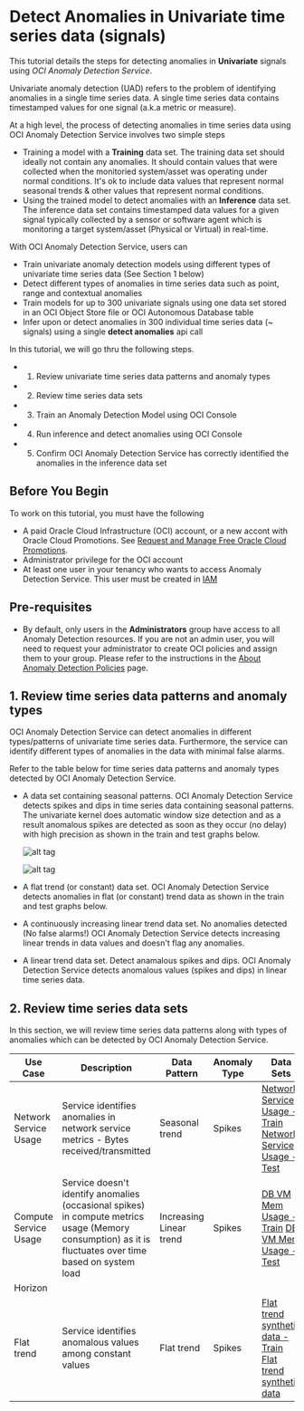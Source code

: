 # Detect Anomalies in Univariate time series data (signals)

This tutorial details the steps for detecting anomalies in **Univariate** signals using *OCI Anomaly Detection Service*.

Univariate anomaly detection (UAD) refers to the problem of identifying anomalies in a single time series data.  A single time series data contains timestamped values for one signal (a.k.a metric or measure).

At a high level, the process of detecting anomalies in time series data using OCI Anomaly Detection Service involves two simple steps
- Training a model with a **Training** data set.
  The training data set should ideally not contain any anomalies. It should contain values that were collected when the monitoried system/asset was operating under normal conditions.  It's ok to include data values that represent normal seasonal trends & other values that represent normal conditions. 
- Using the trained model to detect anomalies with an **Inference** data set.
  The inference data set contains timestamped data values for a given signal typically collected by a sensor or software agent which is monitoring a target system/asset (Physical or Virtual) in real-time.

With OCI Anomaly Detection Service, users can
- Train univariate anomaly detection models using different types of univariate time series data (See Section 1 below)
- Detect different types of anomalies in time series data such as point, range and contextual anomalies
- Train models for up to 300 univariate signals using one data set stored in an OCI Object Store file or OCI Autonomous Database table
- Infer upon or detect anomalies in 300 individual time series data (~ signals) using a single **detect anomalies** api call

In this tutorial, we will go thru the following steps.
<!--ts-->
  * 1. Review univariate time series data patterns and anomaly types
  * 2. Review time series data sets
  * 3. Train an Anomaly Detection Model using OCI Console
  * 4. Run inference and detect anomalies using OCI Console
  * 5. Confirm OCI Anomaly Detection Service has correctly identified the anomalies in the inference data set
<!--te-->

## Before You Begin
To work on this tutorial, you must have the following
- A paid Oracle Cloud Infrastructure (OCI) account, or a new accont with Oracle Cloud Promotions.  See [Request and Manage Free Oracle Cloud Promotions](https://docs.oracle.com/en-us/iaas/Content/GSG/Tasks/signingup.htm).
- Administrator privilege for the OCI account
- At least one user in your tenancy who wants to access Anomaly Detection Service. This user must be created in [IAM](https://docs.oracle.com/en-us/iaas/Content/Identity/Tasks/managingusers.htm)

## Pre-requisites
- By default, only users in the **Administrators** group have access to all Anomaly Detection resources. If you are not an admin user, you will need to request your administrator to create OCI policies and assign them to your group.  Please refer to the instructions in the [About Anomaly Detection Policies](https://docs.oracle.com/en-us/iaas/Content/anomaly/using/policies.htm) page.

## 1. Review time series data patterns and anomaly types
   OCI Anomaly Detection Service can detect anomalies in different types/patterns of univariate time series data.  Furthermore, the service can identify different types of anomalies in the data with minimal false alarms.

   Refer to the table below for time series data patterns and anomaly types detected by OCI Anomaly Detection Service.

   - A data set containing seasonal patterns.
     OCI Anomaly Detection Service detects spikes and dips in time series data containing seasonal patterns. The univariate kernel does automatic window size detection and as a result anomalous spikes are detected as soon as they occur (no delay) with high precision as shown in the train and test graphs below.

     ![alt tag](./images/A-01.PNG)

     ![alt tag](./images/A-01.PNG)

   - A flat trend (or constant) data set.
     OCI Anomaly Detection Service detects anomalies in flat (or constant) trend data as shown in the train and test graphs below. 

   - A continuously increasing linear trend data set. No anomalies detected (No false alarms!)
     OCI Anomaly Detection Service detects increasing linear trends in data values and doesn't flag any anomalies. 

   - A linear trend data set. Detect anamalous spikes and dips.
     OCI Anomaly Detection Service detects anomalous values (spikes and dips) in linear time series data.

## 2. Review time series data sets
   In this section, we will review time series data patterns along with types of anomalies which can be detected by OCI Anomaly Detection Service.

   Use Case | Description | Data Pattern | Anomaly Type | Data Sets
   -------- | ----------- | ------------ | ------------ | ---------
   Network Service Usage | Service identifies anomalies in network service metrics - Bytes received/transmitted | Seasonal trend | Spikes | [Network Service Usage - Train](./data/network_svc_usage_train.csv) [Network Service Usage - Test](./data/network_svc_usage_test.csv)
   Compute Service Usage | Service doesn't identify anomalies (occasional spikes) in compute metrics usage (Memory consumption) as it is fluctuates over time based on system load | Increasing Linear trend | Spikes | [DB VM Mem Usage - Train](./data/database_vm_train.csv) [DB VM Mem Usage - Test](./data/database_vm_test.csv)
   Horizon | | | |
   Flat trend | Service identifies anomalous values among constant values | Flat trend | Spikes | [Flat trend synthetic data - Train](./data/simple_flat_train.csv) [Flat trend synthetic data](./data/simple_flat_test.csv)
